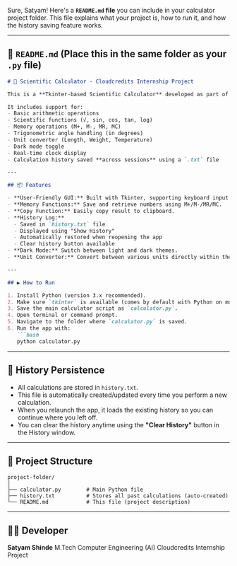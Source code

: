 Sure, Satyam! Here's a **`README.md` file** you can include in your calculator project folder. This file explains what your project is, how to run it, and how the history saving feature works.

---

## 📄 `README.md` (Place this in the same folder as your `.py` file)

````markdown
# 🔢 Scientific Calculator - Cloudcredits Internship Project

This is a **Tkinter-based Scientific Calculator** developed as part of the **Cloudcredits Internship** by Satyam Shinde.

It includes support for:
- Basic arithmetic operations
- Scientific functions (√, sin, cos, tan, log)
- Memory operations (M+, M-, MR, MC)
- Trigonometric angle handling (in degrees)
- Unit converter (Length, Weight, Temperature)
- Dark mode toggle
- Real-time clock display
- Calculation history saved **across sessions** using a `.txt` file

---

## 📦 Features

- **User-Friendly GUI:** Built with Tkinter, supporting keyboard input and mouse clicks.
- **Memory Functions:** Save and retrieve numbers using M+/M-/MR/MC.
- **Copy Function:** Easily copy result to clipboard.
- **History Log:** 
  - Saved in `history.txt` file
  - Displayed using "Show History"
  - Automatically restored when reopening the app
  - Clear history button available
- **Dark Mode:** Switch between light and dark themes.
- **Unit Converter:** Convert between various units directly within the app.

---

## ▶️ How to Run

1. Install Python (version 3.x recommended).
2. Make sure `tkinter` is available (comes by default with Python on most systems).
3. Save the main calculator script as `calculator.py`.
4. Open terminal or command prompt.
5. Navigate to the folder where `calculator.py` is saved.
6. Run the app with:
   ```bash
   python calculator.py
````

---

## 🧠 History Persistence

* All calculations are stored in `history.txt`.
* This file is automatically created/updated every time you perform a new calculation.
* When you relaunch the app, it loads the existing history so you can continue where you left off.
* You can clear the history anytime using the **"Clear History"** button in the History window.

---

## 📁 Project Structure

```
project-folder/
│
├── calculator.py        # Main Python file
├── history.txt          # Stores all past calculations (auto-created)
└── README.md            # This file (project description)
```

---

## 👨‍💻 Developer

**Satyam Shinde**
M.Tech Computer Engineering (AI)
Cloudcredits Internship Project

```


